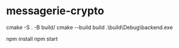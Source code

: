 # messagerie-crypto
cmake -S . -B build/
cmake --build build
.\build\Debug\backend.exe

npm install
npm start
